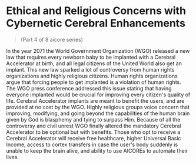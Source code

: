 # Ethical and Religious Concerns with Cybernetic Cerebral Enhancements
> (Part 4 of 8 aicore series)

In the year 2071 the World Government Organization (WGO) released a new law that requires every newborn baby to be implanted with a Cerebral Accelerator at birth, and all legal citizens of the United World also get an implant. This new law sparked a lot of controversy from human rights organizations and highly religious citizens. Human rights organizations argue that forcing people to get implanted is a violation of human rights. The WGO press conference addressed this issue stating that having everyone implanted would be crucial for improving every citizen's quality of life. Cerebral Accelerator implants are meant to benefit the users, and are provided at no cost by the WGO. Highly religious groups voice concern that improving, modifying, and going beyond the capabilities of the human brain given by God is blasphemy and tying to surpass Him. Because of all the controversy and civil unrest WGO finally altered the mandatory Cerebral Accelerator to be optional but with benefits. Those who opt to receive a Cerebral Accelerator will receive free healthcare, higher Universal Basic Income, access to cortex transfers in case the user's body suddenly is unable to keep the brain alive, and ability to use AICOREs to automate their lives.
